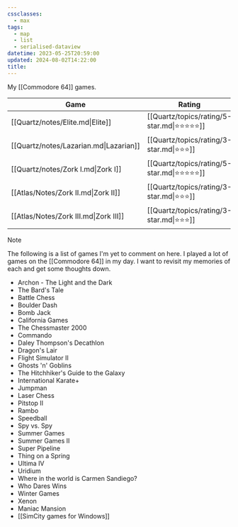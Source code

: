 ```yaml
---
cssclasses:
  - max
tags:
  - map
  - list
  - serialised-dataview
datetime: 2023-05-25T20:59:00
updated: 2024-08-02T14:22:00
title:
---
```

My [[Commodore 64]] games.

<!-- QueryToSerialize: table without id file.link as Game, rating as Rating, split( filter(file.tags, (t) => startswith(t, "#status") )[0], "/" )[1] as Status from #video-game where contains(platform, [[Commodore 64]]) sort file.name -->
<!-- SerializedQuery: table without id file.link as Game, rating as Rating, split( filter(file.tags, (t) => startswith(t, "#status") )[0], "/" )[1] as Status from #video-game where contains(platform, [[Commodore 64]]) sort file.name -->

| Game                                   | Rating                                         | Status    |
| -------------------------------------- | ---------------------------------------------- | --------- |
| [[Quartz/notes/Elite.md\|Elite]]       | [[Quartz/topics/rating/5-star.md\|⭐️⭐️⭐️⭐️⭐️]] | completed |
| [[Quartz/notes/Lazarian.md\|Lazarian]] | [[Quartz/topics/rating/3-star.md\|⭐️⭐️⭐️]]     | completed |
| [[Quartz/notes/Zork I.md\|Zork I]]     | [[Quartz/topics/rating/5-star.md\|⭐️⭐️⭐️⭐️⭐️]] | completed |
| [[Atlas/Notes/Zork II.md\|Zork II]]    | [[Quartz/topics/rating/3-star.md\|⭐️⭐️⭐️]]     | completed |
| [[Atlas/Notes/Zork III.md\|Zork III]]  | [[Quartz/topics/rating/3-star.md\|⭐️⭐️⭐️]]     | completed |
<!-- SerializedQuery END -->

> [!note]
> The following is a list of games I'm yet to comment on here. I played a lot of games on the [[Commodore 64]] in my day. I want to revisit my memories of each and get some thoughts down.
> 
> - Archon - The Light and the Dark
> - The Bard's Tale
> - Battle Chess 
> - Boulder Dash
> - Bomb Jack
> - California Games
> - The Chessmaster 2000
> - Commando
> - Daley Thompson's Decathlon
> - Dragon's Lair
> - Flight Simulator II
> - Ghosts 'n' Goblins
> - The Hitchhiker's Guide to the Galaxy
> - International Karate+
> - Jumpman
> - Laser Chess
> - Pitstop II
> - Rambo
> - Speedball
> - Spy vs. Spy
> - Summer Games
> - Summer Games II
> - Super Pipeline
> - Thing on a Spring
> - Ultima IV
> - Uridium
> - Where in the world is Carmen Sandiego?
> - Who Dares Wins
> - Winter Games
> - Xenon
> - Maniac Mansion
> - [[SimCity games for Windows]]
